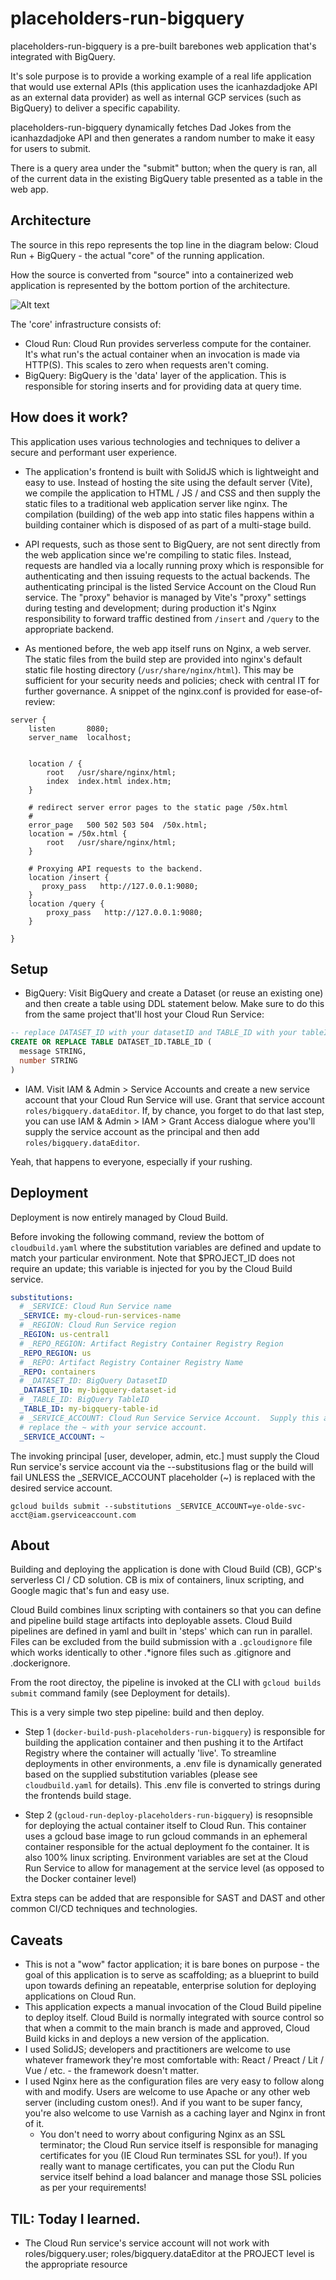 # placeholders-run-bigquery
placeholders-run-bigquery is a pre-built barebones web application that's integrated with BigQuery.  

It's sole purpose is to provide a working example of a real life application that would use external APIs (this application uses the icanhazdadjoke API as an external data provider) as well as internal GCP services (such as BigQuery) to deliver a specific capability.  

placeholders-run-bigquery dynamically fetches Dad Jokes from the icanhazdadjoke API and then generates a random number to make it easy for users to submit.  

There is a query area under the "submit" button; when the query is ran, all of the current data in the existing BigQuery table presented as a table in the web app.  

## Architecture
The source in this repo represents the top line in the diagram below:  Cloud Run + BigQuery - the actual "core" of the running application.  

How the source is converted from "source" into a containerized web application is represented by the bottom portion of the architecture.  

![Alt text](data-driven-web-apps.jpg)

The 'core' infrastructure consists of:
- Cloud Run:  Cloud Run provides serverless compute for the container.  It's what run's the actual container when an invocation is made via HTTP(S).  This scales to zero when requests aren't coming.
- BigQuery:  BigQuery is the 'data' layer of the application. This is responsible for storing inserts and for providing data at query time.  

## How does it work?
This application uses various technologies and techniques to deliver a secure and performant user experience.

- The application's frontend is built with SolidJS which is lightweight and easy to use.  Instead of hosting the site using the default server (Vite), we compile the application to HTML / JS / and CSS and then supply the static files to a traditional web application server like nginx.  The compilation (building) of the web app into static files happens within a building container which is disposed of as part of a multi-stage build.

- API requests, such as those sent to BigQuery, are not sent directly from the web application since we're compiling to static files.  Instead, requests are handled via a locally running proxy which is responsible for authenticating and then issuing requests to the actual backends.  The authenticating principal is the listed Service Account on the Cloud Run service.  The "proxy" behavior is managed by Vite's "proxy" settings during testing and development; during production it's Nginx responsibility to forward traffic destined from `/insert` and `/query` to the appropriate backend.  

- As mentioned before, the web app itself runs on Nginx, a web server.  The static files from the build step are provided into nginx's default static file hosting directory (`/usr/share/nginx/html`).  This may be sufficient for your security needs and policies; check with central IT for further governance.  A snippet of the nginx.conf is provided for ease-of-review:

```
server {
    listen       8080;
    server_name  localhost;


    location / {
        root   /usr/share/nginx/html;
        index  index.html index.htm;
    }

    # redirect server error pages to the static page /50x.html
    #
    error_page   500 502 503 504  /50x.html;
    location = /50x.html {
        root   /usr/share/nginx/html;
    }

    # Proxying API requests to the backend.    
    location /insert {
       proxy_pass   http://127.0.0.1:9080;
    }
    location /query {
        proxy_pass   http://127.0.0.1:9080;
    }

}
```

## Setup
- BigQuery:  Visit BigQuery and create a Dataset (or reuse an existing one) and then create a table using DDL statement below.  Make sure to do this from the same project that'll host your Cloud Run Service:

```sql
-- replace DATASET_ID with your datasetID and TABLE_ID with your tableID
CREATE OR REPLACE TABLE DATASET_ID.TABLE_ID (
  message STRING,
  number STRING
)
```

- IAM.  Visit IAM & Admin > Service Accounts and create a new service account that your Cloud Run Service will use.  Grant that service account `roles/bigquery.dataEditor`. If, by chance, you forget to do that last step, you can use IAM & Admin > IAM > Grant Access dialogue where you'll supply the service account as the principal and then add `roles/bigquery.dataEditor`.  

Yeah, that happens to everyone, especially if your rushing.  

## Deployment

Deployment is now entirely managed by Cloud Build.  

Before invoking the following command, review the bottom of `cloudbuild.yaml` where the substitution variables are defined and update to match your particular environment.  Note that $PROJECT_ID does not require an update; this variable is injected for you by the Cloud Build service.  

```yaml
substitutions:
  # _SERVICE: Cloud Run Service name
  _SERVICE: my-cloud-run-services-name
  # _REGION: Cloud Run Service region
  _REGION: us-central1
  # _REPO_REGION: Artifact Registry Container Registry Region
  _REPO_REGION: us
  # _REPO: Artifact Registry Container Registry Name
  _REPO: containers
  # _DATASET_ID: BigQuery DatasetID
  _DATASET_ID: my-bigquery-dataset-id
  # _TABLE_ID: BigQuery TableID
  _TABLE_ID: my-bigquery-table-id
  # _SERVICE_ACCOUNT: Cloud Run Service Service Account.  Supply this at build time via substitutions or
  # replace the ~ with your service account.  
  _SERVICE_ACCOUNT: ~
```

The invoking principal [user, developer, admin, etc.] must supply the Cloud Run service's service account via the --substitusions flag or the build will fail UNLESS the _SERVICE_ACCOUNT placeholder (~) is replaced with the desired service account.  

```shell
gcloud builds submit --substitutions _SERVICE_ACCOUNT=ye-olde-svc-acct@iam.gserviceaccount.com
```


## About

Building and deploying the application is done with Cloud Build (CB), GCP's serverless CI / CD solution.  CB is mix of containers, linux scripting, and Google magic that's fun and easy use.  

Cloud Build combines linux scripting with containers so that you can define and pipeline build stage artifacts into deployable assets.  Cloud Build pipelines are defined in yaml and built in 'steps' which can run in parallel.  Files can be excluded from the build submission with a `.gcloudignore` file which works identically to other .*ignore files such as .gitignore and .dockerignore.  

From the root directoy, the pipeline is invoked at the CLI with `gcloud builds submit` command family (see Deployment for details). 

This is a very simple two step pipeline: build and then deploy.
- Step 1 (`docker-build-push-placeholders-run-bigquery`) is responsible for building the application container and then pushing it to the Artifact Registry where the container will actually 'live'. To streamline deployments in other environments, a .env file is dynamically generated based on the supplied substitution variables (please see `cloudbuild.yaml` for details).  This .env file is converted to strings during the frontends build stage.  


- Step 2 (`gcloud-run-deploy-placeholders-run-bigquery`) is resopnsible for deploying the actual container itself to Cloud Run.  This container uses a gcloud base image to run gcloud commands in an ephemeral container responsible for the actual deployment fo the container. It is also 100% linux scripting.  Environment variables are set at the Cloud Run Service to allow for management at the service level (as opposed to the Docker container level)

Extra steps can be added that are responsible for SAST and DAST and other common CI/CD techniques and technologies.  

## Caveats 
- This is not a "wow" factor application; it is bare bones on purpose - the goal of this application is to serve as scaffolding; as a blueprint to build upon towards defining an repeatable, enterprise solution for deploying applications on Cloud Run. 
- This application expects a manual invocation of the Cloud Build pipeline to deploy itself.  Cloud Build is normally integrated with source control so that when a commit to the main branch is made and approved, Cloud Build kicks in and deploys a new version of the application.  
- I used SolidJS; developers and practitioners are welcome to use whatever framework they're most comfortable with:  React / Preact / Lit / Vue / etc. - the framework doesn't matter.  
- I used Nginx here as the configuration files are very easy to follow along with and modify.  Users are welcome to use Apache or any other web server (including custom ones!).  And if you want to be super fancy, you're also welcome to use Varnish as a caching layer and Nginx in front of it.
  - You don't need to worry about configuring Nginx as an SSL terminator; the Cloud Run service itself is responsible for managing certificates for you (IE Cloud Run terminates SSL for you!).  If you really want to manage certificates, you can put the Clodu Run service itself behind a load balancer and manage those SSL policies as per your requirements!


## TIL: Today I learned.
- The Cloud Run service's service account will not work with roles/bigquery.user;  roles/bigquery.dataEditor at the PROJECT level is the appropriate resource
